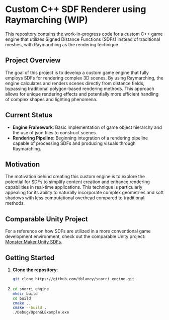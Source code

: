 # Custom C++ SDF Renderer using Raymarching (WIP)

This repository contains the work-in-progress code for a custom C++ game engine that utilizes Signed Distance Functions (SDFs) instead of traditional meshes, with Raymarching as the rendering technique.

## Project Overview

The goal of this project is to develop a custom game engine that fully employs SDFs for rendering complex 3D scenes. By using Raymarching, the engine calculates and renders scenes directly from distance fields, bypassing traditional polygon-based rendering methods. This approach allows for unique rendering effects and potentially more efficient handling of complex shapes and lighting phenomena.

## Current Status

- **Engine Framework**: Basic implementation of game object hierarchy and the use of json files to construct scenes.
- **Rendering Pipeline**: Beginning integration of a rendering pipeline capable of processing SDFs and producing visuals through Raymarching.

## Motivation

The motivation behind creating this custom engine is to explore the potential for SDFs to simplify content creation and enhance rendering capabilities in real-time applications. This technique is particularly appealing for its ability to naturally incorporate complex geometries and soft shadows with less computational overhead compared to traditional methods.

## Comparable Unity Project

For a reference on how SDFs are utilized in a more conventional game development environment, check out the comparable Unity project: [Monster Maker Unity SDFs](https://github.com/tblaney/monster_maker_unity_sdfs/).

## Getting Started

1. **Clone the repository**:
   ```bash
   git clone https://github.com/tblaney/snorri_engine.git
2. ```bash
   cd snorri_engine
   mkdir build
   cd build
   cmake ..
   cmake --build .
   ./Debug/OpenGLExample.exe
